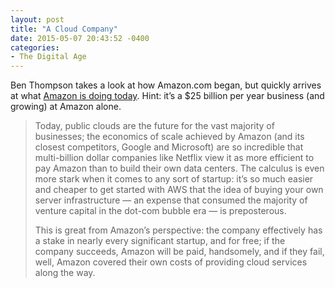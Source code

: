 ```yaml
---
layout: post
title: "A Cloud Company"
date: 2015-05-07 20:43:52 -0400
categories: 
- The Digital Age
---
```


Ben Thompson takes a look at how Amazon.com began, but quickly arrives at what [Amazon is doing today](https://stratechery.com/2015/the-aws-ipo/). Hint: it’s a $25 billion per year business (and growing) at Amazon alone.

> Today, public clouds are the future for the vast majority of businesses; the economics of scale achieved by Amazon (and its closest competitors, Google and Microsoft) are so incredible that multi-billion dollar companies like Netflix view it as more efficient to pay Amazon than to build their own data centers. The calculus is even more stark when it comes to any sort of startup: it’s so much easier and cheaper to get started with AWS that the idea of buying your own server infrastructure — an expense that consumed the majority of venture capital in the dot-com bubble era — is preposterous. 
>
> This is great from Amazon’s perspective: the company effectively has a stake in nearly every significant startup, and for free; if the company succeeds, Amazon will be paid, handsomely, and if they fail, well, Amazon covered their own costs of providing cloud services along the way.